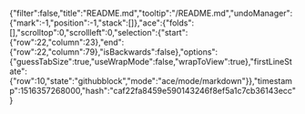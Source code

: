 {"filter":false,"title":"README.md","tooltip":"/README.md","undoManager":{"mark":-1,"position":-1,"stack":[]},"ace":{"folds":[],"scrolltop":0,"scrollleft":0,"selection":{"start":{"row":22,"column":23},"end":{"row":22,"column":79},"isBackwards":false},"options":{"guessTabSize":true,"useWrapMode":false,"wrapToView":true},"firstLineState":{"row":10,"state":"githubblock","mode":"ace/mode/markdown"}},"timestamp":1516357268000,"hash":"caf22fa8459e590143246f8ef5a1c7cb36143ecc"}